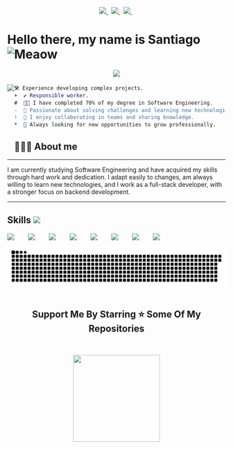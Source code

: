 <!-- If you enjoyed this, please consider giving a star to the repository on my GitHub profile. -->

  <!-- Welcome -->


<p align="center">
  <a href="https://www.linkedin.com/in/santiago-morillo-406388381/">
   <img src="https://img.icons8.com/color/48/000000/linkedin.png" width="3.5%"/>
    </a><span>&nbsp;</span>
  <a href="https://www.instagram.com/santiagomorillodev/">
    <img src="https://img.icons8.com/fluent/48/000000/instagram-new.png" width="3.5%"/>
  </a><span>&nbsp;</span>
  <a href="mailto:santiagomorillodev@gmail.com">
    <img src="https://img.icons8.com/fluent/48/000000/gmail.png" width="3.5%"/>
  </a><span>&nbsp;</span>
</p>


# Hello there, my name is Santiago <img src="https://i.imgur.com/veZrcC7.gif" alt="Meaow" width="50" />

  <!-- Typing Text -->
<p align="center">
  <img src="https://readme-typing-svg.herokuapp.com?font=ROBOT&duration=2500&size=20&color=39FF14&background=000000&center=true&vCenter=true&width=490&lines=%3E+I'm+a+Full+Stack+Developer.">
</p>

  <!-- Profile Picture -->
<img align="left" height="150" src="https://media.giphy.com/media/QvpqTCiEcwtvx6wwJK/giphy.gif"/>

  <!-- Description -->
  
```diff
🛠️ Experience developing complex projects.
+  ✔️ Responsible worker.
#  👨‍💻 I have completed 70% of my degree in Software Engineering.
-  🧩 Passionate about solving challenges and learning new technologies.
!  🚀 I enjoy collaborating in teams and sharing knowledge.
*  🔎 Always looking for new opportunities to grow professionally.
```

<h2>👨🏻‍💻 About me</h2>
<hr>
<p>
I am currently studying Software Engineering and have acquired my skills through hard work and dedication. I adapt easily to changes, am always willing to learn new technologies, and I work as a full-stack developer, with a stronger focus on backend development.
</p>

  <!-- Skills and Tools-->
---

## Skills <img src="https://media2.giphy.com/media/QssGEmpkyEOhBCb7e1/giphy.gif?cid=ecf05e47a0n3gi1bfqntqmob8g9aid1oyj2wr3ds3mg700bl&rid=giphy.gif" width=32px>

<!-- Programming Languages -->

<div style="display: flex; gap: 16px; flex-wrap: wrap;">
  <img src="https://cdn.jsdelivr.net/gh/devicons/devicon/icons/html5/html5-original.svg" width="32"/>
  <img src="https://cdn.jsdelivr.net/gh/devicons/devicon/icons/css3/css3-original.svg" width="32"/>
  <img src="https://cdn.jsdelivr.net/gh/devicons/devicon/icons/javascript/javascript-original.svg" width="32"/>
  <img src="https://cdn.jsdelivr.net/gh/devicons/devicon/icons/react/react-original.svg" width="32"/>
  <img src="https://cdn.jsdelivr.net/gh/devicons/devicon/icons/python/python-original.svg" width="32"/>
  <img src="https://cdn.jsdelivr.net/gh/devicons/devicon/icons/fastapi/fastapi-original.svg" width="32"/>
  <img src="https://cdn.jsdelivr.net/gh/devicons/devicon/icons/postgresql/postgresql-original.svg" width="32"/>
  <img src="https://cdn.jsdelivr.net/gh/simple-icons/simple-icons/icons/postman.svg" width="32"/>
</div>
<!-- Tools and Platforms -->

![snake gif](https://github.com/TekyaygilFethi/TekyaygilFethi/blob/output/github-contribution-grid-snake.svg)


<h2 align='center'>Support Me By Starring ⭐ Some Of My Repositories</h2>
<br>
<p align='center'>
<img src="https://media.giphy.com/media/O51MQ3DduOcGW6ofR3/giphy.gif" width="200" height="200" frameBorder="0" class="giphy-embed" allowFullScreen></img></p>
<br>


